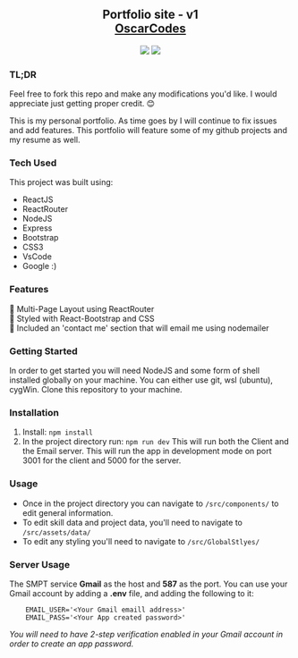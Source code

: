 <h2 align='center'> Portfolio site - v1<br/>
 <a href="oscarcodes.dev" target="_blank">OscarCodes</a>
 </h2>

<div align='center'>
<img src="https://img.shields.io/badge/Made with-♥-RED?style=plastic&color=red"/>
<img src="https://img.shields.io/badge/Built with-React-Blue?style=plastic&style=for-the-badge&color=61DAFB">

</div>

### TL;DR
Feel free to fork this repo and make any modifications you'd like. I would appreciate just getting proper credit. 😊 

This is my personal portfolio. As time goes by I will continue to fix issues and add features. This portfolio will feature some of my github projects and my resume as well.

### Tech Used
This project was built using:
- ReactJS
- ReactRouter
- NodeJS
- Express
- Bootstrap
- CSS3
- VsCode
- Google :) 

### Features
📖 Multi-Page Layout using ReactRouter<br/>
🎨 Styled with React-Bootstrap and CSS<br/>
📧 Included an 'contact me' section that will email me using nodemailer

### Getting Started
In order to get started you will need NodeJS and some form of shell installed globally on your machine. You can either use git, wsl (ubuntu), cygWin. Clone this repository to your machine.

### Installation 
1. Install: `npm install`
2. In the project directory run: `npm run dev` This will run both the Client and the Email server.
This will run the app in development mode on port 3001 for the client and 5000 for the server.

### Usage
- Once in the project directory you can navigate to `/src/components/` to edit general information.
- To edit skill data and project data, you'll need to navigate to `/src/assets/data/`
- To edit any styling you'll need to navigate to `/src/GlobalStlyes/`

### Server Usage
The SMPT service **Gmail** as the host and **587** as the port. You can use your Gmail account by adding a **.env** file, and adding the following to it:
```
    EMAIL_USER='<Your Gmail emaill address>'
    EMAIL_PASS='<Your App created password>'
```
*You will need to have 2-step verification enabled in your Gmail account in order to create an app password.*

